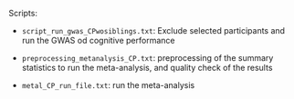 Scripts: 
 
- `script_run_gwas_CPwosiblings.txt`: Exclude selected participants and run the GWAS od cognitive performance 

- `preprocessing_metanalysis_CP.txt`: preprocessing of the summary statistics to run the meta-analysis, and quality check of the results  

- `metal_CP_run_file.txt`: run the meta-analysis 
 
